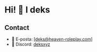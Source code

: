 # Hi! 👋 I deks

## Contact

- 📧 E-posta: [deks@heaven-roleplay.com]
- 💬 Discord: [deksxyz](https://discord.gg/deks)
